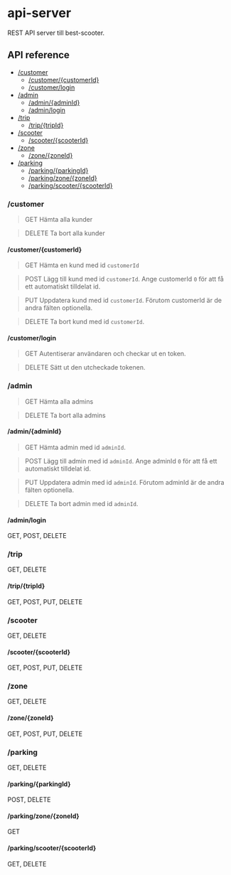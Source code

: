 # api-server

REST API server till best-scooter.

## API reference

- [/customer](#customer)
  - [/customer/{customerId}](#customercustomerid)
  - [/customer/login](#customerlogin)
- [/admin](#admin)
  - [/admin/{adminId}](#adminadminid)
  - [/admin/login](#adminlogin)
- [/trip](#trip)
  - [/trip/{tripId}](#triptripid)
- [/scooter](#scooter)
  - [/scooter/{scooterId}](#scooterscooterid)
- [/zone](#zone)
  - [/zone/{zoneId}](#zonezoneid)
- [/parking](#parking)
  - [/parking/{parkingId}](#parkingparkingid)
  - [/parking/zone/{zoneId}](#parkingzonezoneid)
  - [/parking/scooter/{scooterId}](#parkingscooterscooterid)

### /customer

> GET Hämta alla kunder

> DELETE Ta bort alla kunder

#### /customer/{customerId}

> GET Hämta en kund med id `customerId`

> POST Lägg till kund med id `customerId`. Ange customerId `0` för att få ett automatiskt tilldelat id.

> PUT Uppdatera kund med id `customerId`. Förutom customerId är de andra fälten optionella.

> DELETE Ta bort kund med id `customerId`.

#### /customer/login

> GET Autentiserar användaren och checkar ut en token.

> DELETE Sätt ut den utcheckade tokenen.

### /admin

> GET Hämta alla admins

> DELETE Ta bort alla admins

#### /admin/{adminId}

> GET Hämta admin med id `adminId`.

> POST Lägg till admin med id `adminId`. Ange adminId `0` för att få ett automatiskt tilldelat id.

> PUT Uppdatera admin med id `adminId`. Förutom adminId är de andra fälten optionella.

> DELETE Ta bort admin med id `adminId`.

#### /admin/login

GET, POST, DELETE

### /trip

GET, DELETE

#### /trip/{tripId}

GET, POST, PUT, DELETE

### /scooter

GET, DELETE

#### /scooter/{scooterId}

GET, POST, PUT, DELETE

### /zone

GET, DELETE

#### /zone/{zoneId}

GET, POST, PUT, DELETE

### /parking

GET, DELETE

#### /parking/{parkingId}

POST, DELETE

#### /parking/zone/{zoneId}

GET

#### /parking/scooter/{scooterId}

GET, DELETE
